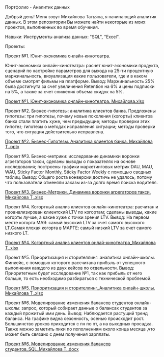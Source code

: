    Портфолио - Аналитик данных


   Добрый день! Меня зовут Михайлова Татьяна, я начинающий аналитик данных. В этом репозитории Вы можете найти некоторые из моих проектов, выполненных во время обучения.

   
  Навыки:
Инструменты анализа данных: "SQL", "Excel".


   Проекты:

   
Проект №1. Юнит-экономика онлайн-кинотеатра.

Юнит-экономика онлайн-кинотеатра: расчет юнит-экономики продукта, сценарий по настройке параметров для выхода на 25-ти процентную маржинальность, визуализация какие пользователи, где и в каком объеме смотрят фильмы на платформе. Вывод: Маржинальность 25% была достигнута за счет увеличения Retention на 6% и цены подписки на 5%, а также за счет снижения объема скидок на 5%.

[Проект №1. Юнит-экономика онлайн-кинотеатра. Михайлова.xlsx](https://github.com/Mihailova-Tatiana/-/files/12596393/1.-.-.xlsx)

  
Проект №2. Бизнес-гипотезы: аналитика клиентов банка. Предложены гипотезы: три гипотезы, почему новые поколения (когорты) клиентов банка стали платить хуже, чем предыдущие; методы проверки этих гипотез; гипотезы о методах исправления ситуации; методы проверки того, что ситуация действительно исправлена.

[Проект №2. Бизнес-Гипотезы. Аналитика клиентов банка. Михайлова Т..pptx](https://github.com/Mihailova-Tatiana/-/files/12596406/2.-.pptx)


Проект №3. Бизнес-метрики: исследование динамики воронки агрегаторов такси, сделаны выводы о показателях на основе исследования; построены графики маркетинговых метрик DAU, MAU, WAU, Sticky Factor Monthly, Sticky Factor Weekly с помощью сводных таблиц. Вывод: Общего роста конверсии достичь не удалось, потому что пользователи отменяли заказы из-за долго время поиска водителя.

[Проект №3. Бизнес-Метрики. Динамика воронки агрегаторов такси. Михайлова Т..xlsx](https://github.com/Mihailova-Tatiana/-/files/12597072/3.-.xlsx)


Проект №4. Когортный анализ клиентов онлайн-кинотеатра: расчитан и проанализирован клиентский LTV по когортам; сделаны выводы, какие когорты лучше, а какие хуже с точки зрения LTV.
Вывод: На первом месте когорта МАЯ: самый высокий LTV за счет самого высокого LT.Самая плохая когорта в МАРТЕ: самый низкий LTV за счет самого низкого LT. 

[Проект №4. Когортный анализ клиентов онлай-кинотеатра_Михайлова Т..xlsx](https://github.com/Mihailova-Tatiana/-/files/12596411/4.-._.xlsx)


Проект №5. Приоритизация и сторителлинг: аналитика онлайн-школы. Финкейс, с помощью которого рассчитана прибыль от успешного выполнения каждого из двух кейсов по отдельности.
Вывод: Приоритетным будет исследование №1, так как прибыль от него больше, то есть необходимо разбираться с технической проблемой.

[Проект №5. Приоритизация и сторителлинг_Аналитика онлайн-школы. Михайлова Т..xlsx](https://github.com/Mihailova-Tatiana/-/files/12596415/5._.-.xlsx)

Проект №6. Моделирование изменения балансов студентов онлайн-школы: запрос, который собирает данные о балансах студентов за каждый прожитый ими день. 
Вывод: Наблюдается растущий тренд баланса. На графике видна сезонность, осенью происходит рост. Большинство уроков приходится с пн по пт, а на выходных просадка. Также можно заметить пики по пополнениям около конца месяца ,что может быть связано с днем получения зарплаты.

[Проект №6. Моделирование изменения балансов студентов_SQL_Михайлова Т..docx](https://github.com/Mihailova-Tatiana/-/files/12597279/6._SQL_.docx)
